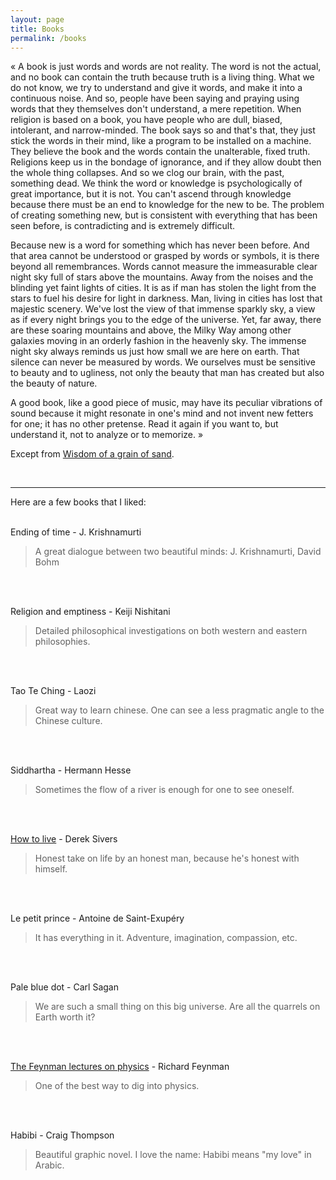 ```yaml
---
layout: page
title: Books
permalink: /books
---
```


« A book is just words and words are not reality. The word is not the actual, and no book can contain the truth because truth is a living thing. What we do not know, we try to understand and give it words, and make it into a continuous noise. And so, people have been saying and praying using words that they themselves don't understand, a mere repetition. When religion is based on a book, you have people who are dull, biased, intolerant, and narrow-minded. The book says so and that's that, they just stick the words in their mind, like a program to be installed on a machine. They believe the book and the words contain the unalterable, fixed truth. Religions keep us in the bondage of ignorance, and if they allow doubt then the whole thing collapses. And so we clog our brain, with the past, something dead. We think the word or knowledge is psychologically of great importance, but it is not. You can't ascend through knowledge because there must be an end to knowledge for the new to be. The problem of creating something new, but is consistent with everything that has been seen before, is contradicting and is extremely difficult.

Because new is a word for something which has never been before. And that area cannot be understood or grasped by words or symbols, it is there beyond all remembrances. Words cannot measure the immeasurable clear night sky full of stars above the mountains. Away from the noises and the blinding yet faint lights of cities. It is as if man has stolen the light from the stars to fuel his desire for light in darkness. Man, living in cities has lost that majestic scenery. We've lost the view of that immense sparkly sky, a view as if every night brings you to the edge of the universe. Yet, far away, there are these soaring mountains and above, the Milky Way among other galaxies moving in an orderly fashion in the heavenly sky. The immense night sky always reminds us just how small we are here on earth. That silence can never be measured by words. We ourselves must be sensitive to beauty and to ugliness, not only the beauty that man has created but also the beauty of nature.

A good book, like a good piece of music, may have its peculiar vibrations of sound because it might resonate in one's mind and not invent new fetters for one; it has no other pretense. Read it again if you want to, but understand it, not to analyze or to memorize. »

Except from [Wisdom of a grain of sand](/).

<br>
<hr>

Here are a few books that I liked:
<br>
<br>

Ending of time - J. Krishnamurti
> A great dialogue between two beautiful minds: J. Krishnamurti, David Bohm
<br>
<br>

Religion and emptiness - Keiji Nishitani
> Detailed philosophical investigations on both western and eastern philosophies.
<br>
<br>

Tao Te Ching - Laozi
> Great way to learn chinese. One can see a less pragmatic angle to the Chinese culture.
<br>
<br>

Siddhartha - Hermann Hesse
> Sometimes the flow of a river is enough for one to see oneself.
<br>
<br>

[How to live](https://sive.rs/htl00) - Derek Sivers
> Honest take on life by an honest man, because he's honest with himself.
<br>
<br>

Le petit prince - Antoine de Saint-Exupéry
> It has everything in it. Adventure, imagination, compassion, etc.
<br>
<br>

Pale blue dot - Carl Sagan
> We are such a small thing on this big universe. Are all the quarrels on Earth worth it?
<br>
<br>

[The Feynman lectures on physics](https://www.feynmanlectures.caltech.edu) - Richard Feynman
> One of the best way to dig into physics.
<br>
<br>

Habibi - Craig Thompson
> Beautiful graphic novel. I love the name: Habibi means "my love" in Arabic.